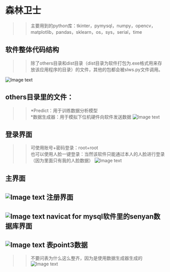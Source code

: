 森林卫士
====
>>主要用到的python库：tkinter，pymysql，numpy，opencv，matplotlib，pandas，sklearn，os，sys，serial，time<br>

软件整体代码结构
-----
>>除了others目录和dist目录（dist目录为软件打包为.exe格式用来存放该应用程序的目录）的文件，其他的包都会被slws.py文件调用。

![Image text](https://github.com/xumoremore/data-analysis-system-/blob/master/introducepicture/1.png)

others目录里的文件：
----
>>*Predict：用于训练数据分析模型<br>
>>*数据生成器：用于模拟下位机硬件向软件发送数据
![Image text](https://github.com/xumoremore/data-analysis-system-/blob/master/introducepicture/2.png)

登录界面
-----
>>可使用账号+密码登录：root+root<br>
>>也可以使用人脸一键登录：当然该软件只能通过本人的人脸进行登录（因为里面只有我的人脸数据）
![Image text](https://github.com/xumoremore/data-analysis-system-/blob/master/introducepicture/3.png)

主界面
----
![Image text](https://github.com/xumoremore/data-analysis-system-/blob/master/introducepicture/4.png)
注册界面
-----
![Image text](https://github.com/xumoremore/data-analysis-system-/blob/master/introducepicture/5.png)
navicat for mysql软件里的senyan数据库界面
----
![Image text](https://github.com/xumoremore/data-analysis-system-/blob/master/introducepicture/6.png)
表point3数据
-----
>>不要问表为什么这么整齐，因为是使用数据生成器生成的
![Image text](https://github.com/xumoremore/data-analysis-system-/blob/master/introducepicture/7.png)

